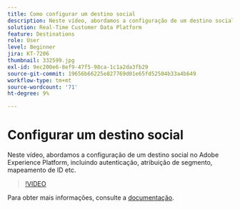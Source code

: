 ```yaml
---
title: Como configurar um destino social
description: Neste vídeo, abordamos a configuração de um destino social no Adobe Experience Platform, incluindo autenticação, atribuição de segmento, mapeamento de ID etc.
solution: Real-Time Customer Data Platform
feature: Destinations
role: User
level: Beginner
jira: KT-7206
thumbnail: 332599.jpg
exl-id: 9ec200e6-8ef9-47f5-98ca-1c1a2da3fb29
source-git-commit: 19656b66225e827769d01e65fd52504b33a4b649
workflow-type: tm+mt
source-wordcount: '71'
ht-degree: 9%

---
```


# Configurar um destino social

Neste vídeo, abordamos a configuração de um destino social no Adobe Experience Platform, incluindo autenticação, atribuição de segmento, mapeamento de ID etc.

>[!VIDEO](https://video.tv.adobe.com/v/332599/?quality=12&learn=on)

Para obter mais informações, consulte a [documentação](https://experienceleague.adobe.com/docs/experience-platform/destinations/catalog/social/overview.html).
